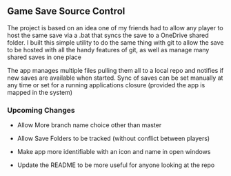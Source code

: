 ## Game Save Source Control 

  

The project is based on an idea one of my friends had to allow any player to host the same save via a .bat that syncs the save to a OneDrive shared folder. I built this simple utility to do the same thing with git to allow the save to be hosted with all the handy features of git, as well as manage many shared saves in one place 

The app manages multiple files pulling them all to a local repo and notifies if new saves are available when started. Sync of saves can be set manually at any time or set for a running applications closure (provided the app is mapped in the system) 

  

### Upcoming Changes 

- Allow More branch name choice other than master 

- Allow Save Folders to be tracked (without conflict between players) 

- Make app more identifiable with an icon and name in open windows

- Update the README to be more useful for anyone looking at the repo 